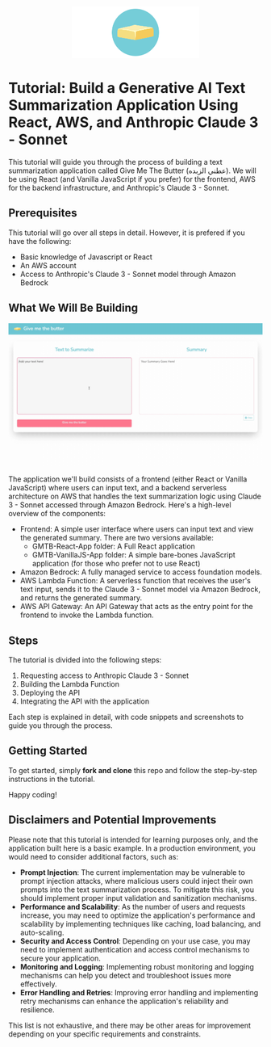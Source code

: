 <div align="center">
  <img src="README_Header.png" alt="Give Me The Butter Icon" width="50%">
</div>

# Tutorial: Build a Generative AI Text Summarization Application Using React, AWS, and Anthropic Claude 3 - Sonnet

This tutorial will guide you through the process of building a text summarization application called Give Me The Butter (عطني الزبده).
We will be using React (and Vanilla JavaScript if you prefer) for the frontend, AWS for the backend infrastructure, and Anthropic's Claude 3 - Sonnet.

## Prerequisites

This tutorial will go over all steps in detail. However, it is prefered if you have the following:

- Basic knowledge of Javascript or React
- An AWS account
- Access to Anthropic's Claude 3 - Sonnet model through Amazon Bedrock

## What We Will Be Building

![alt gif](Demo.gif 'Preview of React application')

The application we'll build consists of a frontend (either React or Vanilla JavaScript) where users can input text, and a backend serverless architecture on AWS that handles the text summarization logic using Claude 3 - Sonnet accessed through Amazon Bedrock. Here's a high-level overview of the components:

- Frontend: A simple user interface where users can input text and view the generated summary. There are two versions available:
  - GMTB-React-App folder: A Full React application
  - GMTB-VanillaJS-App folder: A simple bare-bones JavaScript application (for those who prefer not to use React)
- Amazon Bedrock: A fully managed service to access foundation models.
- AWS Lambda Function: A serverless function that receives the user's text input, sends it to the Claude 3 - Sonnet model via Amazon Bedrock, and returns the generated summary.
- AWS API Gateway: An API Gateway that acts as the entry point for the frontend to invoke the Lambda function.

## Steps

The tutorial is divided into the following steps:

1. Requesting access to Anthropic Claude 3 - Sonnet
2. Building the Lambda Function
3. Deploying the API
4. Integrating the API with the application

Each step is explained in detail, with code snippets and screenshots to guide you through the process.

## Getting Started

To get started, simply **fork and clone** this repo and follow the step-by-step instructions in the tutorial.

Happy coding!

## Disclaimers and Potential Improvements

Please note that this tutorial is intended for learning purposes only, and the application built here is a basic example. In a production environment, you would need to consider additional factors, such as:

- **Prompt Injection**: The current implementation may be vulnerable to prompt injection attacks, where malicious users could inject their own prompts into the text summarization process. To mitigate this risk, you should implement proper input validation and sanitization mechanisms.
- **Performance and Scalability**: As the number of users and requests increase, you may need to optimize the application's performance and scalability by implementing techniques like caching, load balancing, and auto-scaling.
- **Security and Access Control**: Depending on your use case, you may need to implement authentication and access control mechanisms to secure your application.
- **Monitoring and Logging**: Implementing robust monitoring and logging mechanisms can help you detect and troubleshoot issues more effectively.
- **Error Handling and Retries**: Improving error handling and implementing retry mechanisms can enhance the application's reliability and resilience.

This list is not exhaustive, and there may be other areas for improvement depending on your specific requirements and constraints.

